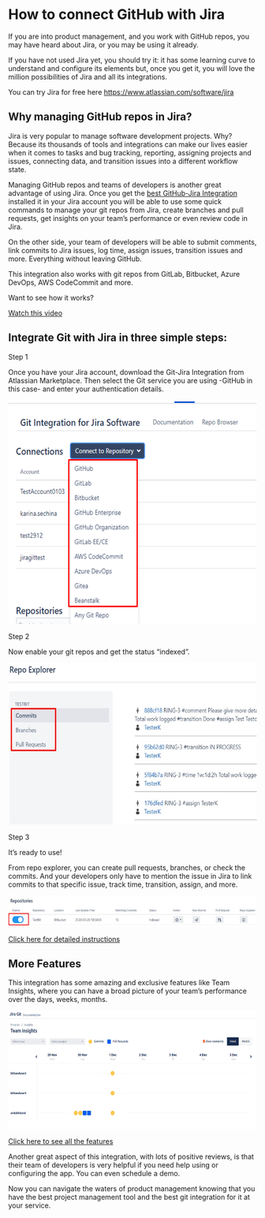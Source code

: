 <head>
  <meta name="google-site-verification" content="1vYoLEqbc_e-Teq82WZrxdBVeoeMaWOqD-JWsww6JYk" />
</head>

<h1>How to connect GitHub with Jira</h1>
<p>If you are into product management, and you work with GitHub repos, you may have heard about Jira, or you may be using it already.</p>
<p>If you have not used Jira yet, you should try it: it has some learning curve to understand and configure its elements but, once you get it, you will love the million possibilities of Jira and all its integrations.</p>
<p>You can try Jira for free here <a href="https://www.atlassian.com/software/jira" target="_blank" rel="noopener">https://www.atlassian.com/software/jira</a></p>
<h2>Why managing GitHub repos in Jira?</h2>
<p>Jira is very popular to manage software development projects. Why? Because its thousands of tools and integrations can make our lives easier when it comes to tasks and bug tracking, reporting, assigning projects and issues, connecting data, and transition issues into a different workflow state.</p>
<p>Managing GitHub repos and teams of developers is another great advantage of using Jira. Once you get the <a href="https://marketplace.atlassian.com/apps/1217479/jira-git-integration-git-jira-repos-sync" target="_blank" rel="noopener">best GitHub-Jira Integration</a> installed it in your Jira account you will be able to use some quick commands to manage your git repos from Jira, create branches and pull requests, get insights on your team&rsquo;s performance or even review code in Jira.</p>
<p>On the other side, your team of developers will be able to submit comments, link commits to Jira issues, log time, assign issues, transition issues and more. Everything without leaving GitHub.</p>
<p>This integration also works with git repos from GitLab, Bitbucket, Azure DevOps, AWS CodeCommit and more.</p>
<p>Want to see how it works?</p>
<p><a href="https://www.youtube.com/watch?v=2pWakHYdZRI" target="_blank" rel="noopener">Watch this video</a></p>
<h2>Integrate Git with Jira in three simple steps:</h2>
<p>Step 1</p>
<p>Once you have your Jira account, download the Git-Jira Integration from Atlassian Marketplace. Then select the Git service you are using -GitHub in this case- and enter your authentication details. &nbsp;</p>
<p><img src="https://github.com/RaimonC/jira-github-integration/blob/gh-pages/1.%20Git%20Integration%20for%20Jira.png?raw=true" alt="Git-Jira integration" width="580" height="454" /></p>
<p>Step 2</p>
<p>Now enable your git repos and get the status &ldquo;indexed&rdquo;.</p>
<p><img src="https://github.com/RaimonC/jira-github-integration/blob/gh-pages/2.%20Repo%20explorer.jpg?raw=true" alt="Git-Jira Integration" width="580" height="328" /></p>
<p>Step 3</p>
<p>It&rsquo;s ready to use!</p>
<p>From repo explorer, you can create pull requests, branches, or check the commits. And your developers only have to mention the issue in Jira to link commits to that specific issue, track time, transition, assign, and more.</p>
<p><img src="https://github.com/RaimonC/jira-github-integration/blob/gh-pages/3.%20Enable%20and%20index.jpg?raw=true" alt="" width="580" height="63" /></p>
<p><a href="https://docs.bitband.com/git-integration-for-jira/getting-started" target="_blank" rel="noopener">Click here for detailed instructions</a></p>
<h2><strong>More Features</strong></h2>
<p>This integration has some amazing and exclusive features like Team Insights, where you can have a broad picture of your team&rsquo;s performance over the days, weeks, months.</p>
<p><img src="https://github.com/RaimonC/jira-github-integration/blob/gh-pages/4.%20Team%20insights.png?raw=true" alt="Team insights with Jira-Github plugin" width="580" height="240" /></p>
<p><a href="https://docs.bitband.com/git-integration-for-jira/features" target="_blank" rel="noopener">Click here to see all the features</a></p>
<p>Another great aspect of this integration, with lots of positive reviews, is that their team of developers is very helpful if you need help using or configuring the app. You can even schedule a demo.</p>
<p>Now you can navigate the waters of product management knowing that you have the best project management tool and the best git integration for it at your service.</p>
<p>&nbsp;</p>
